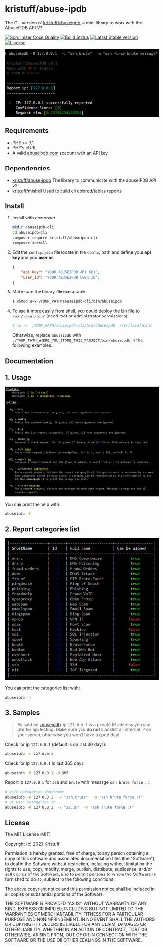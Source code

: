 # kristuff/abuse-ipdb
The CLI version of [kristuff/abuseipdb](https://github.com/kristuff/abuseipdb), a mini library to work with the AbuseIPDB API V2

[![Scrutinizer Code Quality](https://scrutinizer-ci.com/g/kristuff/abuseipdb-cli/badges/quality-score.png?b=master)](https://scrutinizer-ci.com/g/kristuff/abuseipdb-cli/?branch=master)
[![Build Status](https://scrutinizer-ci.com/g/kristuff/abuseipdb-cli/badges/build.png?b=master)](https://scrutinizer-ci.com/g/kristuff/abuseipdb-cli/build-status/master)
[![Latest Stable Version](https://poser.pugx.org/kristuff/abuseipdb-cli/v/stable)](https://packagist.org/packages/kristuff/abuseipdb-cli)
[![License](https://poser.pugx.org/kristuff/abuseipdb-cli/license)](https://packagist.org/packages/kristuff/abuseipdb-cli)

![sample-report)](doc/sample-report.png)


Requirements
------------
- PHP >= 7.1
- PHP's cURL  
- A valid [abuseipdb.com](https://abuseipdb.com) account with an API key

Dependencies
------------
- [kristuff/abuse-ipdb](https://github.com/kristuff/abuse-ipdb) The library to communicate with the abuseIPDB API v2
- [kristuff/mishell](https://github.com/kristuff/mishell) Used to build cli colored/tables reports

Install
-------

1. Install with composer

    ```bash
    mkdir abuseipdb-cli
    cd abuseipdb-cli
    composer require kristuff/abuseipdb-cli
    composer install
    ```

2. Edit the `config.json` file locate in the `config` path and define your **api key** and you **user id**.

    ```json
    {
        "api_key": "YOUR ABUSEIPDB API KEY",
        "user_id": "YOUR ABUSEIPDB USER ID",
    }
    ```
3. Make sure the binary file executable

    ```bash
    $ chmod u+x /YOUR_PATH/abuseipdb-cli/bin/abuseipdb
    ```

4. To use it more easily from shell, you could deploy the bin file to `/usr/local/bin/` (need root or administrator permissions)

    ```bash
    # ln -s  /YOUR_PATH/abuseipdb-cli/bin/abuseipdb  /usr/local/bin/
    ```

    Otherwise, replace `abuseipdb` with `./YOUR_PATH_WHERE_YOU_STORE_THIS_PROJECT/bin/abuseipdb` in the following examples.


Documentation
-------------

## 1. Usage

![help)](doc/help.png)

You can print the help with:
```bash
abuseipdb -h
```

## 2. Report categories list

![categories)](doc/categories.png)

You can print the categories list with:
```bash
abuseipdb -l
```

## 3. Samples

>  As said on [abuseipdb](https://www.abuseipdb.com/check/127.0.0.1), ip `127.0.0.1` is a private IP address you can use for api testing. Make sure you **do not** blacklist an internal IP on your server, otherwise you won't have a good day! 

Check for ip `127.0.0.1` (default is on last 30 days): 
```bash
abuseipdb -C 127.0.0.1 
```

Check for ip `127.0.0.1` in last 365 days: 
```bash
abuseipdb -R 127.0.0.1 -d 365
```


Report ip `127.0.0.1` for `ssh` and `brute` with message `ssh brute force :(`: 
```bash
# with categories shortname
abuseipdb -R 127.0.0.1  -c "ssh,brute"  -m "ssh brute force :("
# or with categories id
abuseipdb -R 127.0.0.1  -c "22,18"  -m "ssh brute force :("
```


License
-------

The MIT License (MIT)

Copyright (c) 2020 Kristuff

Permission is hereby granted, free of charge, to any person obtaining a copy
of this software and associated documentation files (the "Software"), to deal
in the Software without restriction, including without limitation the rights
to use, copy, modify, merge, publish, distribute, sublicense, and/or sell
copies of the Software, and to permit persons to whom the Software is
furnished to do so, subject to the following conditions:

The above copyright notice and this permission notice shall be included in
all copies or substantial portions of the Software.

THE SOFTWARE IS PROVIDED "AS IS", WITHOUT WARRANTY OF ANY KIND, EXPRESS OR
IMPLIED, INCLUDING BUT NOT LIMITED TO THE WARRANTIES OF MERCHANTABILITY,
FITNESS FOR A PARTICULAR PURPOSE AND NONINFRINGEMENT. IN NO EVENT SHALL THE
AUTHORS OR COPYRIGHT HOLDERS BE LIABLE FOR ANY CLAIM, DAMAGES OR OTHER
LIABILITY, WHETHER IN AN ACTION OF CONTRACT, TORT OR OTHERWISE, ARISING FROM,
OUT OF OR IN CONNECTION WITH THE SOFTWARE OR THE USE OR OTHER DEALINGS IN
THE SOFTWARE.

